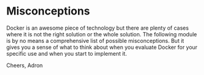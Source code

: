 # Misconceptions

Docker is an awesome piece of technology but there are plenty of cases where it is not the right solution or the whole solution. The following module is by no means a comprehensive list of possible misconceptions. But it gives you a sense of what to think about when you evaluate Docker for your specific use and when you start to implement it.

Cheers,
Adron
